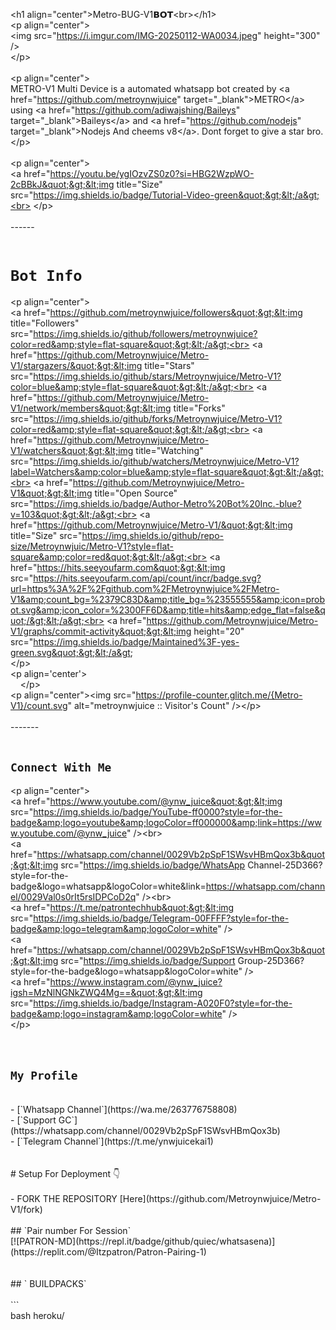 &lt;h1 align=&quot;center&quot;&gt;Metro-BUG-V1𝗕𝗢𝗧&lt;br&gt;&lt;/h1&gt;<br>
&lt;p align=&quot;center&quot;&gt;<br>
&lt;img src=&quot;https://i.imgur.com/IMG-20250112-WA0034.jpeg&quot; height=&quot;300&quot; /&gt;<br>
&lt;/p&gt;<br>
<br>
&lt;p align=&quot;center&quot;&gt;<br>
METRO-V1 Multi Device is a automated whatsapp bot created by &lt;a href=&quot;https://github.com/metroynwjuice&quot; target=&quot;_blank&quot;&gt;METRO&lt;/a&gt; using &lt;a href=&quot;https://github.com/adiwajshing/Baileys&quot; target=&quot;_blank&quot;&gt;Baileys&lt;/a&gt; and &lt;a href=&quot;https://github.com/nodejs&quot; target=&quot;_blank&quot;&gt;Nodejs And cheems v8&lt;/a&gt;. Dont forget to give a star bro.<br>
&lt;/p&gt;<br>
<br>
&lt;p align=&quot;center&quot;&gt;<br>
&lt;a href=&quot;https://youtu.be/ygIOzvZS0z0?si=HBG2WzpWO-2cBBkJ&quot;&gt;&lt;img title=&quot;Size&quot; src=&quot;https://img.shields.io/badge/Tutorial-Video-green&quot;&gt;&lt;/a&gt;<br>
&lt;/p&gt;<br>
<br>
------<br>
<br>
# ```Bot Info```<br>
&lt;p align=&quot;center&quot;&gt;<br>
&lt;a href=&quot;https://github.com/metroynwjuice/followers&quot;&gt;&lt;img title=&quot;Followers&quot; src=&quot;https://img.shields.io/github/followers/metroynwjuice?color=red&amp;style=flat-square&quot;&gt;&lt;/a&gt;<br>
&lt;a href=&quot;https://github.com/Metroynwjuice/Metro-V1/stargazers/&quot;&gt;&lt;img title=&quot;Stars&quot; src=&quot;https://img.shields.io/github/stars/Metroynwjuice/Metro-V1?color=blue&amp;style=flat-square&quot;&gt;&lt;/a&gt;<br>
&lt;a href=&quot;https://github.com/Metroynwjuice/Metro-V1/network/members&quot;&gt;&lt;img title=&quot;Forks&quot; src=&quot;https://img.shields.io/github/forks/Metroynwjuice/Metro-V1?color=red&amp;style=flat-square&quot;&gt;&lt;/a&gt;<br>
&lt;a href=&quot;https://github.com/Metroynwjuice/Metro-V1/watchers&quot;&gt;&lt;img title=&quot;Watching&quot; src=&quot;https://img.shields.io/github/watchers/Metroynwjuice/Metro-V1?label=Watchers&amp;color=blue&amp;style=flat-square&quot;&gt;&lt;/a&gt;<br>
&lt;a href=&quot;https://github.com/Metroynwjuice/Metro-V1&quot;&gt;&lt;img title=&quot;Open Source&quot; src=&quot;https://img.shields.io/badge/Author-Metro%20Bot%20Inc.-blue?v=103&quot;&gt;&lt;/a&gt;<br>
&lt;a href=&quot;https://github.com/Metroynwjuice/Metro-V1/&quot;&gt;&lt;img title=&quot;Size&quot; src=&quot;https://img.shields.io/github/repo-size/Metroynwjuic/Metro-V1?style=flat-square&amp;color=red&quot;&gt;&lt;/a&gt;<br>
&lt;a href=&quot;https://hits.seeyoufarm.com&quot;&gt;&lt;img src=&quot;https://hits.seeyoufarm.com/api/count/incr/badge.svg?url=https%3A%2F%2Fgithub.com%2FMetroynwjuice%2FMetro-V1&amp;count_bg=%2379C83D&amp;title_bg=%23555555&amp;icon=probot.svg&amp;icon_color=%2300FF6D&amp;title=hits&amp;edge_flat=false&quot;/&gt;&lt;/a&gt;<br>
&lt;a href=&quot;https://github.com/Metroynwjuice/Metro-V1/graphs/commit-activity&quot;&gt;&lt;img height=&quot;20&quot; src=&quot;https://img.shields.io/badge/Maintained%3F-yes-green.svg&quot;&gt;&lt;/a&gt;&nbsp; <br>
&lt;/p&gt;<br>
&lt;p align=&apos;center&apos;&gt;<br>
&nbsp;&nbsp;&nbsp; &lt;/p&gt;<br>
&lt;p align=&quot;center&quot;&gt;&lt;img src=&quot;https://profile-counter.glitch.me/{Metro-V1}/count.svg&quot; alt=&quot;metroynwjuice :: Visitor&apos;s Count&quot; /&gt;&lt;/p&gt;<br>
<br>
-------<br>
<br>
## ```Connect With Me```<br>
&lt;p align=&quot;center&quot;&gt;<br>
&lt;a href=&quot;https://www.youtube.com/@ynw_juice&quot;&gt;&lt;img src=&quot;https://img.shields.io/badge/YouTube-ff0000?style=for-the-badge&amp;logo=youtube&amp;logoColor=ff000000&amp;link=https://www.youtube.com/@ynw_juice&quot; /&gt;&lt;br&gt;<br>
&lt;a href=&quot;https://whatsapp.com/channel/0029Vb2pSpF1SWsvHBmQox3b&quot;&gt;&lt;img src=&quot;https://img.shields.io/badge/WhatsApp Channel-25D366?style=for-the-badge&amp;logo=whatsapp&amp;logoColor=white&amp;link=https://whatsapp.com/channel/0029Val0s0rIt5rsIDPCoD2q&quot; /&gt;&lt;br&gt;<br>
&lt;a href=&quot;https://t.me/patrontechhub&quot;&gt;&lt;img src=&quot;https://img.shields.io/badge/Telegram-00FFFF?style=for-the-badge&amp;logo=telegram&amp;logoColor=white&quot; /&gt;<br>
&lt;a href=&quot;https://whatsapp.com/channel/0029Vb2pSpF1SWsvHBmQox3b&quot;&gt;&lt;img src=&quot;https://img.shields.io/badge/Support Group-25D366?style=for-the-badge&amp;logo=whatsapp&amp;logoColor=white&quot; /&gt;<br>
&lt;a href=&quot;https://www.instagram.com/@ynw_juice?igsh=MzNlNGNkZWQ4Mg==&quot;&gt;&lt;img src=&quot;https://img.shields.io/badge/Instagram-A020F0?style=for-the-badge&amp;logo=instagram&amp;logoColor=white&quot; /&gt;<br>
&lt;/p&gt;<br>
<br>
<br>
## ```My Profile```<br>
<br>
- [`Whatsapp Channel`](https://wa.me/263776758808)<br>
- [`Support GC`](https://whatsapp.com/channel/0029Vb2pSpF1SWsvHBmQox3b)<br>
- [`Telegram Channel`](https://t.me/ynwjuicekai1)<br>
<br>
<br>
# Setup For Deployment 👇<br>
<br>
- FORK THE REPOSITORY [Here](https://github.com/Metroynwjuice/Metro-V1/fork)<br>
<br>
## `Pair number For Session`<br>
[![PATRON-MD](https://repl.it/badge/github/quiec/whatsasena)](https://replit.com/@Itzpatron/Patron-Pairing-1)<br>
<br>
<br>
## ` BUILDPACKS`<br>
<br>
```<br>
bash heroku/
